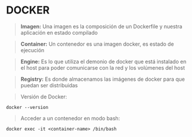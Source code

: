 # DOCKER
> **Imagen:** Una imagen es la composición de un Dockerfile y nuestra aplicación en estado compilado

> **Container:** Un contenedor es una imagen docker, es estado de ejecución

> **Engine:** Es lo que utiliza el demonio de docker que está instalado en el host para poder comunicarse con la red y los volúmenes del host

> **Registry:** Es donde almacenamos las imágenes de docker para que puedan ser distribuidas

> Versión de Docker: 
```shell script
docker --version
```

> Acceder a un contenedor en modo bash: 
```shell script
docker exec -it <container-name> /bin/bash
```